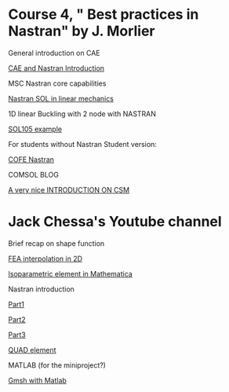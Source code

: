 # Course 4, " Best practices in Nastran" by J. Morlier

General introduction on CAE

[CAE and Nastran Introduction](https://app.amanote.com/note-taking/document/af185b08-0ca4-4b67-9b8e-02f02b23460f)

MSC Nastran core capabilities

[Nastran SOL in linear mechanics](https://app.amanote.com/note-taking/document/4207f50e-ecf3-4d53-b0b7-171272fb3a5b)

1D linear Buckling with 2 node with NASTRAN

[SOL105 example](https://app.amanote.com/note-taking/document/567a79e2-77f9-4382-a8e1-17f62e3a1ef7)

For students without Nastran Student version:

[COFE Nastran](https://www.dropbox.com/s/8ngnaz8g742m0c9/zoom_0.mp4.zip?dl=0)




COMSOL BLOG

[A very nice INTRODUCTION ON CSM](https://www.comsol.com/multiphysics/introduction-to-structural-mechanics)


# Jack Chessa's Youtube channel

Brief recap on shape function

[FEA interpolation in 2D](https://www.youtube.com/watch?v=Lsfk09A7-Qk&list=PL3A7B78F0E428DF72&index=13)

[Isoparametric element in Mathematica](https://www.youtube.com/watch?v=mE6RNj6aLsc&list=PL3A7B78F0E428DF72&index=43)


Nastran introduction 

[Part1](https://www.youtube.com/watch?v=Nk7Dtf0L8Gs&list=PL3A7B78F0E428DF72&index=16)

[Part2](https://www.youtube.com/watch?v=aDHX5SWc7n4&list=PL3A7B78F0E428DF72&index=15)

[Part3](https://www.youtube.com/watch?v=BTxBxi4LPmw&list=PL3A7B78F0E428DF72&index=14)

[QUAD element](https://www.youtube.com/watch?v=E3LL0v0b7O0&list=PL3A7B78F0E428DF72&index=42)


MATLAB (for the miniproject?)

[Gmsh with Matlab](https://www.youtube.com/watch?v=OktiDzoXql0&list=PL3A7B78F0E428DF72&index=30)
